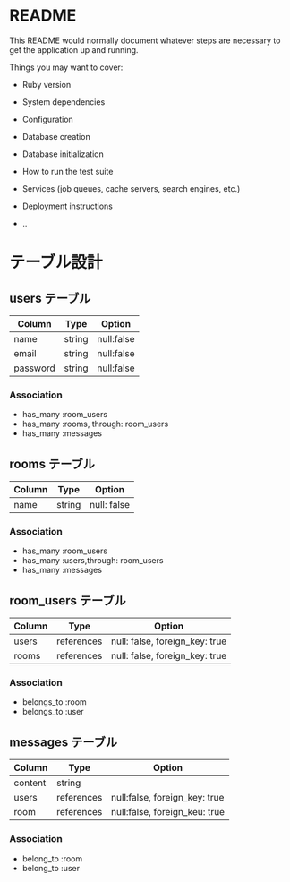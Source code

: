 # README

This README would normally document whatever steps are necessary to get the
application up and running.

Things you may want to cover:

* Ruby version

* System dependencies

* Configuration

* Database creation

* Database initialization

* How to run the test suite

* Services (job queues, cache servers, search engines, etc.)

* Deployment instructions

* ..
# テーブル設計

## users テーブル

| Column  | Type |  Option    |
|---------|------|------------|
|name     |string| null:false |
|email    |string| null:false |
|password |string| null:false |

### Association

- has_many :room_users
- has_many :rooms, through: room_users
- has_many :messages

## rooms テーブル

| Column | Type      | Option  
|--------|-----------| -----------------------
|name    | string    | null: false |

### Association

- has_many :room_users
- has_many :users,through: room_users
- has_many :messages

## room_users テーブル

| Column | Type       | Option
|--------|------------|-----------------------
|users   |references  |null: false, foreign_key: true|
|rooms   |references  |null: false, foreign_key: true|

### Association

- belongs_to :room
- belongs_to :user

## messages テーブル

| Column | Type       | Option                 |
|--------|------------|------------------------|
|content |string      |                        |
|users   |references  |null:false, foreign_key: true |
|room    |references  |null:false, foreign_keu: true |

### Association

- belong_to :room
- belong_to :user
